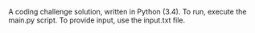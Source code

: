 A coding challenge solution, written in Python (3.4). To run, execute the main.py script. To provide input, use the input.txt file.
